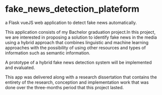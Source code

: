 # fake_news_detection_plateform
a Flask vueJS web application to detect fake news automatically.

This application consists of my Bachelor graduation project.In this project, we are interested in proposing a solution to identify fake news in the media using a hybrid approach that combines linguistic and machine learning approaches with the possibility of using other resources and types of information such as semantic information.


A prototype of a hybrid fake news detection system will be implemented and evaluated.



This app was delivered along with a research dissertation that contains the entirety of the research, conception and implementation work that was done over the three-months period that this project lasted.

